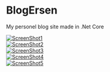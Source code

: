 # BlogErsen
My personel blog site made in .Net Core 

[![ScreenShot1](https://github.com/ersen06/BlogErsen/blob/main/BlogErsen.Ui/screenshots/1-small.png?raw=true)](https://github.com/ersen06/BlogErsen/blob/main/BlogErsen.Ui/screenshots/1.png?raw=true)
<br>
[![ScreenShot2](https://github.com/ersen06/BlogErsen/blob/main/BlogErsen.Ui/screenshots/2-small.png?raw=true)](https://github.com/ersen06/BlogErsen/blob/main/BlogErsen.Ui/screenshots/2.png?raw=true)
<br>
[![ScreenShot3](https://github.com/ersen06/BlogErsen/blob/main/BlogErsen.Ui/screenshots/3-small.png?raw=true)](https://github.com/ersen06/BlogErsen/blob/main/BlogErsen.Ui/screenshots/3.png?raw=true)
<br>
[![ScreenShot4](https://github.com/ersen06/BlogErsen/blob/main/BlogErsen.Ui/screenshots/4-small.png?raw=true)](https://github.com/ersen06/BlogErsen/blob/main/BlogErsen.Ui/screenshots/4.png?raw=true)
<br>
[![ScreenShot5](https://github.com/ersen06/BlogErsen/blob/main/BlogErsen.Ui/screenshots/5-small.png?raw=true)](https://github.com/ersen06/BlogErsen/blob/main/BlogErsen.Ui/screenshots/5.png?raw=true)

